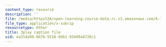 ```yaml
---
content_type: resource
description: ''
file: /media/https%3A/open-learning-course-data-rc.s3.amazonaws.com/6-172-performance-engineering-of-software-systems-fall-2018/ea314a908b7655189db1934d9a4726c1_dx98pqJvZVk.vtt
file_type: application/x-subrip
resourcetype: Other
title: 3play caption file
uid: ea314a90-8b76-5518-9db1-934d9a4726c1
---
```


